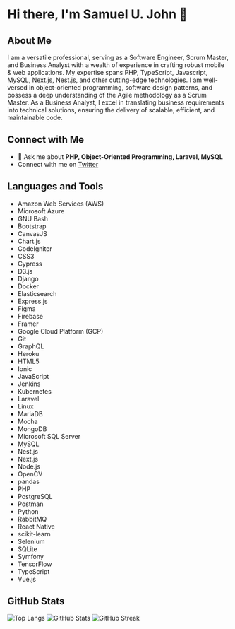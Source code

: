 # Hi there, I'm Samuel U. John 👋

## About Me
I am a versatile professional, serving as a Software Engineer, Scrum Master, and Business Analyst with a wealth of experience in crafting robust mobile & web applications. My expertise spans PHP, TypeScript, Javascript, MySQL, Next.js, Nest.js, and other cutting-edge technologies. I am well-versed in object-oriented programming, software design patterns, and possess a deep understanding of the Agile methodology as a Scrum Master. As a Business Analyst, I excel in translating business requirements into technical solutions, ensuring the delivery of scalable, efficient, and maintainable code.

## Connect with Me
- 💬 Ask me about **PHP, Object-Oriented Programming, Laravel, MySQL**
- Connect with me on [Twitter](https://twitter.com/jayes23)

## Languages and Tools
- Amazon Web Services (AWS)
- Microsoft Azure
- GNU Bash
- Bootstrap
- CanvasJS
- Chart.js
- CodeIgniter
- CSS3
- Cypress
- D3.js
- Django
- Docker
- Elasticsearch
- Express.js
- Figma
- Firebase
- Framer
- Google Cloud Platform (GCP)
- Git
- GraphQL
- Heroku
- HTML5
- Ionic
- JavaScript
- Jenkins
- Kubernetes
- Laravel
- Linux
- MariaDB
- Mocha
- MongoDB
- Microsoft SQL Server
- MySQL
- Nest.js
- Next.js
- Node.js
- OpenCV
- pandas
- PHP
- PostgreSQL
- Postman
- Python
- RabbitMQ
- React Native
- scikit-learn
- Selenium
- SQLite
- Symfony
- TensorFlow
- TypeScript
- Vue.js

## GitHub Stats
![Top Langs](https://github-readme-stats.vercel.app/api/top-langs?username=jayes23&show_icons=true&locale=en&layout=compact)
![GitHub Stats](https://github-readme-stats.vercel.app/api?username=jayes23&show_icons=true&locale=en)
![GitHub Streak](https://github-readme-streak-stats.herokuapp.com/?user=jayes23)
